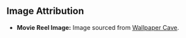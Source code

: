## Image Attribution

- **Movie Reel Image:** Image sourced from [Wallpaper Cave](https://wallpapercave.com/wp/wp8021237.jpg).
